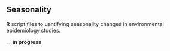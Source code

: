 ## Seasonality
**R** script files to uantifying seasonality changes in environmental epidemiology studies.

__
**in progress**
